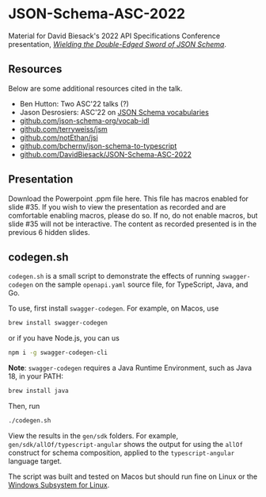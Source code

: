 # JSON-Schema-ASC-2022

Material for David Biesack's 2022 API Specifications Conference
presentation,
[_Wielding the Double-Edged Sword of JSON Schema_](https://sched.co/1B6n2).

## Resources

Below are some additional resources cited in the talk.

* Ben Hutton: Two ASC'22 talks (?)
* Jason Desrosiers: ASC'22 on [JSON Schema vocabularies](https://sched.co/1AIqb)
* [github.com/json-schema-org/vocab-idl](https://github.com/json-schema-org/vocab-idl)
* [github.com/terryweiss/jsm](https://github.com/terryweiss/jsm)
* [github.com/notEthan/jsi](https://github.com/notEthan/jsi)
* [github.com/bcherny/json-schema-to-typescript](https://github.com/bcherny/json-schema-to-typescript)
* [github.com/DavidBiesack/JSON-Schema-ASC-2022](https://github.com/DavidBiesack/JSON-Schema-ASC-2022)

## Presentation

Download the Powerpoint .ppm file here.
This file has macros enabled for slide #35. If you wish to view the
presentation as recorded and are comfortable enabling macros, please do
so.
If no, do not enable macros, but slide #35 will not be interactive.
The content as recorded presented is in the previous 6 hidden slides.

## codegen.sh

`codegen.sh` is a small script to demonstrate the effects of running `swagger-codegen` on the sample
`openapi.yaml` source file, for TypeScript, Java, and Go.

To use, first install `swagger-codegen`. For example, on Macos, use

```bash
brew install swagger-codegen
```

or if you have Node.js, you can us

```bash
npm i -g swagger-codegen-cli
```

**Note**: `swagger-codegen` requires a Java Runtime Environment, such as Java 18, in your PATH:

```bash
brew install java
```

Then, run

```bash
./codegen.sh
```

View the results in the `gen/sdk` folders. For example,
`gen/sdk/allOf/typescript-angular`
shows the output for using the `allOf` construct for schema composition,
applied to the `typescript-angular` language target.

The script was built and tested on Macos but should run fine on Linux or
the [Windows Subsystem for
Linux](https://docs.microsoft.com/en-us/windows/wsl/about).